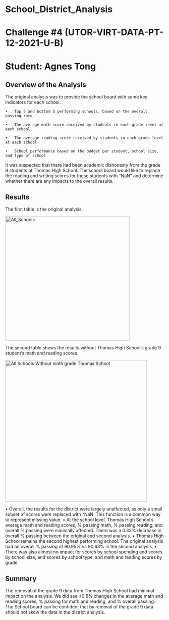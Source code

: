 # School_District_Analysis
# Challenge #4 (UTOR-VIRT-DATA-PT-12-2021-U-B)
# Student: Agnes Tong

## Overview of the Analysis

The original analysis was to provide the school board with some key indicators for each school. 

    •	Top 5 and bottom 5 performing schools, based on the overall passing rate
  
    •	The average math score received by students in each grade level at each school
  
    •	The average reading score received by students in each grade level at each school
  
    •	School performance based on the budget per student, school size, and type of school

It was suspected that there had been academic dishonesty from the grade 9 students at Thomas High School. The school board would like to replace the reading and writing scores for these students with “NaN” and determine whether there are any impacts to the overall results. 

## Results

The first table is the original analysis. 

<img width="394" alt="All_Schools" src="https://user-images.githubusercontent.com/96399622/151647956-ee2429e4-b12a-4b19-8ebf-87efa9dfd4d4.PNG">


The second table shows the results without Thomas High School’s grade 9 student’s math and reading scores. 

<img width="449" alt="All Schools Without ninth grade Thomas School" src="https://user-images.githubusercontent.com/96399622/151647960-6bdaca27-ec69-4413-b275-a4bd86bfe981.PNG">


•	Overall, the results for the district were largely unaffected, as only a small subset of scores were replaced with “NaN. This function is a common way to represent missing value. 
•	At the school level, Thomas High School’s average math and reading scores, % passing math, % passing reading, and overall % passing were minimally affected. There was a 0.33% decrease in overall % passing between the original and second analysis.
•	Thomas High School remains the second highest performing school. The original analysis had an overall % passing of 90.95% vs 90.63% in the second analysis. 
•	There was also almost no impact for scores by school spending and scores by school size, and scores by school type, and math and reading scores by grade. 


## Summary

The removal of the grade 9 data from Thomas High School had minimal impact on the analysis. We did see <0.5% changes in the average math and reading scores, % passing for math and reading, and % overall passing. The School board can be confident that by removal of the grade 9 data should not skew the data in the district analysis. 
